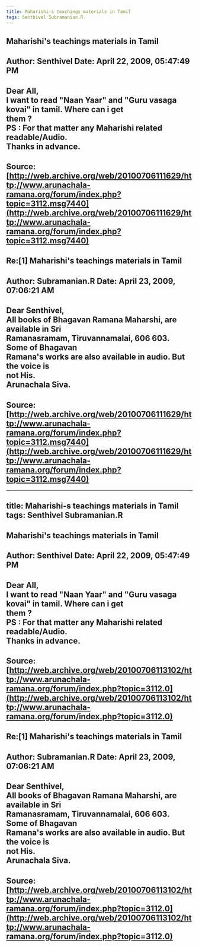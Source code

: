 ```yaml
--- 
title: Maharishi-s teachings materials in Tamil   
tags: Senthivel Subramanian.R  
---  
```

## Maharishi's teachings materials in Tamil  
Author: Senthivel           Date: April 22, 2009, 05:47:49 PM  
---  
Dear All,   
I want to read "Naan Yaar" and "Guru vasaga kovai" in tamil. Where can i get  
them ?   
PS : For that matter any Maharishi related readable/Audio.   
Thanks in advance.
 ---  
Source:[http://web.archive.org/web/20100706111629/http://www.arunachala-ramana.org/forum/index.php?topic=3112.msg7440](http://web.archive.org/web/20100706111629/http://www.arunachala-ramana.org/forum/index.php?topic=3112.msg7440)   
---  

## Re:[1] Maharishi's teachings materials in Tamil  
Author: Subramanian.R       Date: April 23, 2009, 07:06:21 AM  
---  
Dear Senthivel,   
All books of Bhagavan Ramana Maharshi, are available in Sri   
Ramanasramam, Tiruvannamalai, 606 603. Some of Bhagavan   
Ramana's works are also available in audio. But the voice is   
not His.   
Arunachala Siva.
 ---  
Source:[http://web.archive.org/web/20100706111629/http://www.arunachala-ramana.org/forum/index.php?topic=3112.msg7440](http://web.archive.org/web/20100706111629/http://www.arunachala-ramana.org/forum/index.php?topic=3112.msg7440)   
---  

--- 
title: Maharishi-s teachings materials in Tamil   
tags: Senthivel Subramanian.R  
---  
## Maharishi's teachings materials in Tamil  
Author: Senthivel           Date: April 22, 2009, 05:47:49 PM  
---  
Dear All,   
I want to read "Naan Yaar" and "Guru vasaga kovai" in tamil. Where can i get  
them ?   
PS : For that matter any Maharishi related readable/Audio.   
Thanks in advance.
 ---  
Source:[http://web.archive.org/web/20100706113102/http://www.arunachala-ramana.org/forum/index.php?topic=3112.0](http://web.archive.org/web/20100706113102/http://www.arunachala-ramana.org/forum/index.php?topic=3112.0)   
---  

## Re:[1] Maharishi's teachings materials in Tamil  
Author: Subramanian.R       Date: April 23, 2009, 07:06:21 AM  
---  
Dear Senthivel,   
All books of Bhagavan Ramana Maharshi, are available in Sri   
Ramanasramam, Tiruvannamalai, 606 603. Some of Bhagavan   
Ramana's works are also available in audio. But the voice is   
not His.   
Arunachala Siva.
 ---  
Source:[http://web.archive.org/web/20100706113102/http://www.arunachala-ramana.org/forum/index.php?topic=3112.0](http://web.archive.org/web/20100706113102/http://www.arunachala-ramana.org/forum/index.php?topic=3112.0)   
---  

